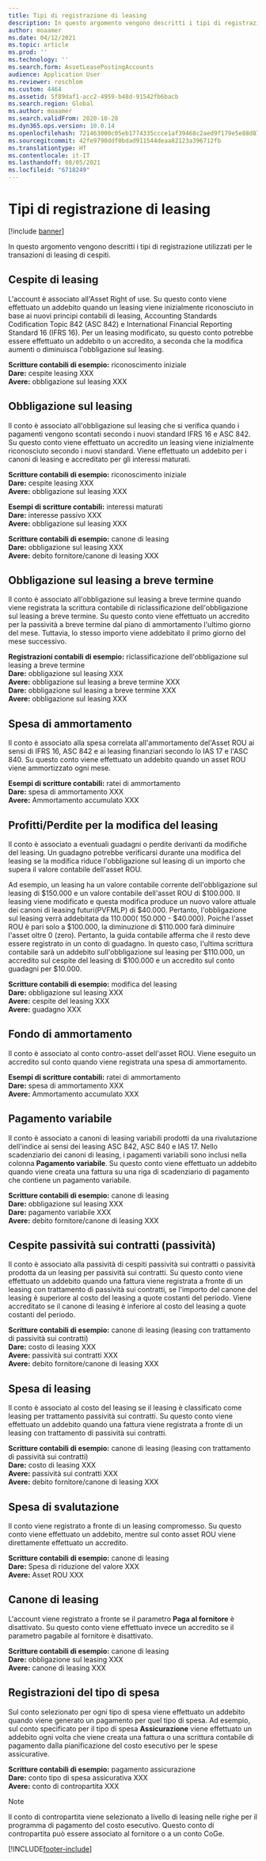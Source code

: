 ```yaml
---
title: Tipi di registrazione di leasing
description: In questo argomento vengono descritti i tipi di registrazione utilizzati per le transazioni di leasing di cespiti.
author: moaamer
ms.date: 04/12/2021
ms.topic: article
ms.prod: ''
ms.technology: ''
ms.search.form: AssetLeasePostingAccounts
audience: Application User
ms.reviewer: roschlom
ms.custom: 4464
ms.assetid: 5f89daf1-acc2-4959-b48d-91542fb6bacb
ms.search.region: Global
ms.author: moaamer
ms.search.validFrom: 2020-10-28
ms.dyn365.ops.version: 10.0.14
ms.openlocfilehash: 721463000c05eb1774335ccce1af39468c2aed9f179e5e88d8725f4d265d6870
ms.sourcegitcommit: 42fe9790ddf0bdad911544deaa82123a396712fb
ms.translationtype: HT
ms.contentlocale: it-IT
ms.lasthandoff: 08/05/2021
ms.locfileid: "6718249"
---
```

# <a name="lease-posting-types"></a>Tipi di registrazione di leasing

[!include [banner](../includes/banner.md)]

In questo argomento vengono descritti i tipi di registrazione utilizzati per le transazioni di leasing di cespiti.

## <a name="lease-asset"></a>Cespite di leasing

L'account è associato all'Asset Right of use. Su questo conto viene effettuato un addebito quando un leasing viene inizialmente riconosciuto in base ai nuovi principi contabili di leasing, Accounting Standards Codification Topic 842 (ASC 842) e International Financial Reporting Standard 16 (IFRS 16). Per un leasing modificato, su questo conto potrebbe essere effettuato un addebito o un accredito, a seconda che la modifica aumenti o diminuisca l'obbligazione sul leasing.

**Scritture contabili di esempio:** riconoscimento iniziale<br>
**Dare:** cespite leasing XXX<br>
**Avere:** obbligazione sul leasing XXX

## <a name="lease-liability"></a>Obbligazione sul leasing

Il conto è associato all'obbligazione sul leasing che si verifica quando i pagamenti vengono scontati secondo i nuovi standard IFRS 16 e ASC 842. Su questo conto viene effettuato un accredito un leasing viene inizialmente riconosciuto secondo i nuovi standard. Viene effettuato un addebito per i canoni di leasing e accreditato per gli interessi maturati.

**Scritture contabili di esempio:** riconoscimento iniziale<br>
**Dare:** cespite leasing XXX<br>
**Avere:** obbligazione sul leasing XXX

**Esempi di scritture contabili:** interessi maturati<br>
**Dare:** interesse passivo XXX<br>
**Avere:** obbligazione sul leasing XXX

**Scritture contabili di esempio:** canone di leasing<br>
**Dare:** obbligazione sul leasing XXX<br>
**Avere:** debito fornitore/canone di leasing XXX

## <a name="short-term-lease-liability"></a>Obbligazione sul leasing a breve termine

Il conto è associato all'obbligazione sul leasing a breve termine quando viene registrata la scrittura contabile di riclassificazione dell'obbligazione sul leasing a breve termine. Su questo conto viene effettuato un accredito per la passività a breve termine dal piano di ammortamento l'ultimo giorno del mese. Tuttavia, lo stesso importo viene addebitato il primo giorno del mese successivo.

**Registrazioni contabili di esempio:** riclassificazione dell'obbligazione sul leasing a breve termine<br>
**Dare:** obbligazione sul leasing XXX<br>
**Avere:** obbligazione sul leasing a breve termine XXX<br>
**Dare:** obbligazione sul leasing a breve termine XXX<br>
**Avere:** obbligazione sul leasing XXX

## <a name="depreciation-expense"></a>Spesa di ammortamento

Il conto è associato alla spesa correlata all'ammortamento del'Asset ROU ai sensi di IFRS 16, ASC 842 e ai leasing finanziari secondo lo IAS 17 e l'ASC 840. Su questo conto viene effettuato un addebito quando un asset ROU viene ammortizzato ogni mese.

**Esempi di scritture contabili:** ratei di ammortamento<br>
**Dare:** spesa di ammortamento XXX<br>
**Avere:** Ammortamento accumulato XXX

## <a name="gainloss-on-lease-modification"></a>Profitti/Perdite per la modifica del leasing

Il conto è associato a eventuali guadagni o perdite derivanti da modifiche del leasing. Un guadagno potrebbe verificarsi durante una modifica del leasing se la modifica riduce l'obbligazione sul leasing di un importo che supera il valore contabile dell'asset ROU.

Ad esempio, un leasing ha un valore contabile corrente dell'obbligazione sul leasing di $150.000 e un valore contabile dell'asset ROU di $100.000. Il leasing viene modificato e questa modifica produce un nuovo valore attuale dei canoni di leasing futuri(PVFMLP) di $40.000. Pertanto, l'obbligazione sul leasing verrà addebitata da $110.000 ($ 150.000 - $40.000). Poiché l'asset ROU è pari solo a $100.000, la diminuzione di $110.000 farà diminuire l'asset oltre 0 (zero). Pertanto, la guida contabile afferma che il resto deve essere registrato in un conto di guadagno. In questo caso, l'ultima scrittura contabile sarà un addebito sull'obbligazione sul leasing per $110.000, un accredito sul cespite del leasing di $100.000 e un accredito sul conto guadagni per $10.000.

**Scritture contabili di esempio:** modifica del leasing<br>
**Dare:** obbligazione sul leasing XXX<br>
**Avere:** cespite del leasing XXX<br>
**Avere:** guadagno XXX

## <a name="accumulated-depreciation"></a>Fondo di ammortamento

Il conto è associato al conto contro-asset dell'asset ROU. Viene eseguito un accredito sul conto quando viene registrata una spesa di ammortamento.

**Esempi di scritture contabili:** ratei di ammortamento<br>
**Dare:** spesa di ammortamento XXX<br>
**Avere:** Ammortamento accumulato XXX

## <a name="variable-payment"></a>Pagamento variabile

Il conto è associato a canoni di leasing variabili prodotti da una rivalutazione dell'indice ai sensi dei leasing ASC 842, ASC 840 e IAS 17. Nello scadenziario dei canoni di leasing, i pagamenti variabili sono inclusi nella colonna **Pagamento variabile**. Su questo conto viene effettuato un addebito quando viene creata una fattura su una riga di scadenziario di pagamento che contiene un pagamento variabile.

**Scritture contabili di esempio:** canone di leasing<br>
**Dare:** obbligazione sul leasing XXX<br>
**Dare:** pagamento variabile XXX<br>
**Avere:** debito fornitore/canone di leasing XXX

## <a name="deferred-rent-asset-liability"></a>Cespite passività sui contratti (passività)

Il conto è associato alla passività di cespiti passività sui contratti o passività prodotta da un leasing per passività sui contratti. Su questo conto viene effettuato un addebito quando una fattura viene registrata a fronte di un leasing con trattamento di passività sui contratti, se l'importo del canone del leasing è superiore al costo del leasing a quote costanti del periodo. Viene accreditato se il canone di leasing è inferiore al costo del leasing a quote costanti del periodo.

**Scritture contabili di esempio:** canone di leasing (leasing con trattamento di passività sui contratti)<br>
**Dare:** costo di leasing XXX<br>
**Avere:** passività sui contratti XXX<br>
**Avere:** debito fornitore/canone di leasing XXX

## <a name="lease-expense"></a>Spesa di leasing

Il conto è associato al costo del leasing se il leasing è classificato come leasing per trattamento passività sui contratti. Su questo conto viene effettuato un addebito quando una fattura viene registrata a fronte di un leasing con trattamento di passività sui contratti.

**Scritture contabili di esempio:** canone di leasing (leasing con trattamento di passività sui contratti)<br>
**Dare:** costo di leasing XXX<br>
**Avere:** passività sui contratti XXX<br>
**Avere:** debito fornitore/canone di leasing XXX

## <a name="impairment-expense"></a>Spesa di svalutazione

Il conto viene registrato a fronte di un leasing compromesso. Su questo conto viene effettuato un addebito, mentre sul conto asset ROU viene direttamente effettuato un accredito.

**Scritture contabili di esempio:** canone di leasing<br>
**Dare:** Spesa di riduzione del valore XXX<br>
**Avere:** Asset ROU XXX

## <a name="lease-payment"></a>Canone di leasing

L'account viene registrato a fronte se il parametro **Paga al fornitore** è disattivato. Su questo conto viene effettuato invece un accredito se il parametro pagabile al fornitore è disattivato.

**Scritture contabili di esempio:** canone di leasing<br>
**Dare:** obbligazione sul leasing XXX<br>
**Avere:** canone di leasing XXX

## <a name="expense-type-postings"></a>Registrazioni del tipo di spesa

Sul conto selezionato per ogni tipo di spesa viene effettuato un addebito quando viene generato un pagamento per quel tipo di spesa. Ad esempio, sul conto specificato per il tipo di spesa **Assicurazione** viene effettuato un addebito ogni volta che viene creata una fattura o una scrittura contabile di pagamento dalla pianificazione del costo esecutivo per le spese assicurative.

**Scritture contabili di esempio:** pagamento assicurazione<br>
**Dare:** conto tipo di spesa assicurativa XXX<br>
**Avere:** conto di contropartita XXX

> [!NOTE]
> Il conto di contropartita viene selezionato a livello di leasing nelle righe per il programma di pagamento del costo esecutivo. Questo conto di contropartita può essere associato al fornitore o a un conto CoGe.


[!INCLUDE[footer-include](../../includes/footer-banner.md)]
